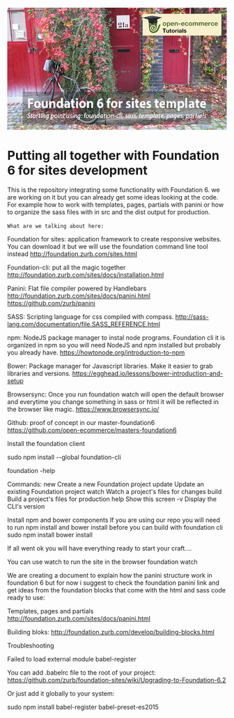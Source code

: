 ![WP, WP-Cli, Composer, Foundation, Sass and Grunt ](foundation6-hero.jpg)

# Putting all together with Foundation 6 for sites development
This is the repository integrating some functionality with Foundation 6.
we are working on it but you can already get some ideas looking at the code.
For example how to work with templates, pages, partials with panini or how to organize the sass files with in src and the dist output for production.


`What are we talking about here:`

Foundation for sites: application framework to create responsive websites. You can download it but we will use the foundation command line tool instead
http://foundation.zurb.com/sites.html

Foundation-cli: put all the magic together
http://foundation.zurb.com/sites/docs/installation.html

Panini: Flat file compiler powered by Handlebars
http://foundation.zurb.com/sites/docs/panini.html
https://github.com/zurb/panini

SASS: Scripting language for css compiled with compass.
http://sass-lang.com/documentation/file.SASS_REFERENCE.html

npm: NodeJS package manager to instal node programs.  Foundation cli it is organized in npm so you will need NodeJS and npm installed but probably you already have.
https://howtonode.org/introduction-to-npm

Bower: Package manager for Javascript libraries. Make it easier to grab libraries and versions.
https://egghead.io/lessons/bower-introduction-and-setup

Browsersync: Once you run foundation watch will open the default browser and everytime you change something in sass or html it will be reflected in the browser like magic.
https://www.browsersync.io/

Github: proof of concept in our master-foundation6
https://github.com/open-ecommerce/masters-foundation6



Install the foundation client

sudo npm install --global foundation-cli



foundation -help

Commands:
  new       Create a new Foundation project
  update    Update an existing Foundation project
  watch     Watch a project's files for changes
  build     Build a project's files for production
  help      Show this screen
  -v        Display the CLI's version




Install npm and bower components
If you are using our repo you will need to run npm install and bower install before you can build with foundation cli
sudo npm install
bower install



If all went ok you will have everything ready to start your craft….

You can use watch to run the site in the browser
foundation watch


We are creating a document to explain how the panini structure work in foundation 6 but for now i suggest to check the foundation panini link and get ideas from the foundation blocks that come with the html and sass code ready to use:

Templates, pages and partials
http://foundation.zurb.com/sites/docs/panini.html

Building bloks:
http://foundation.zurb.com/develop/building-blocks.html



Troubleshooting

Failed to load external module babel-register

You can add .babelrc file to the root of your project:
https://github.com/zurb/foundation-sites/wiki/Upgrading-to-Foundation-6.2

Or just add it globally to your system:

sudo npm install babel-register babel-preset-es2015
